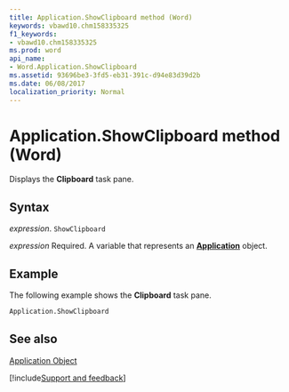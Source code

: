```yaml
---
title: Application.ShowClipboard method (Word)
keywords: vbawd10.chm158335325
f1_keywords:
- vbawd10.chm158335325
ms.prod: word
api_name:
- Word.Application.ShowClipboard
ms.assetid: 93696be3-3fd5-eb31-391c-d94e83d39d2b
ms.date: 06/08/2017
localization_priority: Normal
---
```



# Application.ShowClipboard method (Word)

Displays the  **Clipboard** task pane.


## Syntax

_expression_. `ShowClipboard`

_expression_ Required. A variable that represents an **[Application](Word.Application.md)** object. 


## Example

The following example shows the  **Clipboard** task pane.


```vb
Application.ShowClipboard
```


## See also


[Application Object](Word.Application.md)

[!include[Support and feedback](~/includes/feedback-boilerplate.md)]